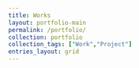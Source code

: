 ```yaml
---
title: Works
layout: portfolio-main
permalink: /portfolio/
collection: portfolio
collection_tags: ["Work","Project"]
entries_layout: grid
---
```

